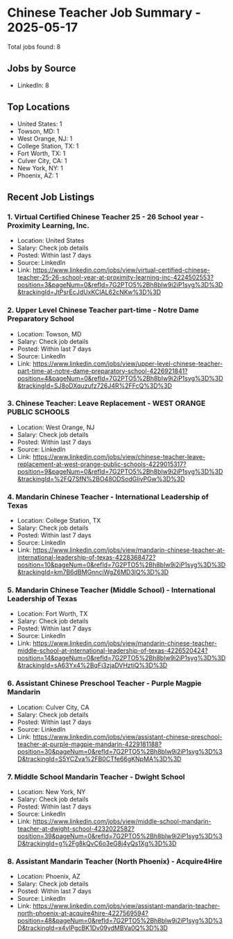 # Chinese Teacher Job Summary - 2025-05-17

Total jobs found: 8

## Jobs by Source

- LinkedIn: 8

## Top Locations

- United States: 1
- Towson, MD: 1
- West Orange, NJ: 1
- College Station, TX: 1
- Fort Worth, TX: 1
- Culver City, CA: 1
- New York, NY: 1
- Phoenix, AZ: 1

## Recent Job Listings

### 1. Virtual Certified Chinese Teacher 25 - 26 School year - Proximity Learning, Inc.
- Location: United States
- Salary: Check job details
- Posted: Within last 7 days
- Source: LinkedIn
- Link: https://www.linkedin.com/jobs/view/virtual-certified-chinese-teacher-25-26-school-year-at-proximity-learning-inc-4224502553?position=3&pageNum=0&refId=7G2PTO5%2Bh8bIw9i2iP1syg%3D%3D&trackingId=JtPsrEcJdUxKClAL62cNKw%3D%3D

### 2. Upper Level Chinese Teacher part-time - Notre Dame Preparatory School
- Location: Towson, MD
- Salary: Check job details
- Posted: Within last 7 days
- Source: LinkedIn
- Link: https://www.linkedin.com/jobs/view/upper-level-chinese-teacher-part-time-at-notre-dame-preparatory-school-4226921841?position=4&pageNum=0&refId=7G2PTO5%2Bh8bIw9i2iP1syg%3D%3D&trackingId=SJ8oDXquzufz726J4R%2FFcQ%3D%3D

### 3. Chinese Teacher: Leave Replacement - WEST ORANGE PUBLIC SCHOOLS
- Location: West Orange, NJ
- Salary: Check job details
- Posted: Within last 7 days
- Source: LinkedIn
- Link: https://www.linkedin.com/jobs/view/chinese-teacher-leave-replacement-at-west-orange-public-schools-4229015317?position=9&pageNum=0&refId=7G2PTO5%2Bh8bIw9i2iP1syg%3D%3D&trackingId=%2FQ7SfN%2BO48ODSodGliyPGw%3D%3D

### 4. Mandarin Chinese Teacher - International Leadership of Texas
- Location: College Station, TX
- Salary: Check job details
- Posted: Within last 7 days
- Source: LinkedIn
- Link: https://www.linkedin.com/jobs/view/mandarin-chinese-teacher-at-international-leadership-of-texas-4228368472?position=10&pageNum=0&refId=7G2PTO5%2Bh8bIw9i2iP1syg%3D%3D&trackingId=km7B6dBMGnnciWgZ6MD3lQ%3D%3D

### 5. Mandarin Chinese Teacher (Middle School) - International Leadership of Texas
- Location: Fort Worth, TX
- Salary: Check job details
- Posted: Within last 7 days
- Source: LinkedIn
- Link: https://www.linkedin.com/jobs/view/mandarin-chinese-teacher-middle-school-at-international-leadership-of-texas-4226520424?position=14&pageNum=0&refId=7G2PTO5%2Bh8bIw9i2iP1syg%3D%3D&trackingId=sA63Yx4%2BqFi3zjaDVHztiQ%3D%3D

### 6. Assistant Chinese Preschool Teacher - Purple Magpie Mandarin
- Location: Culver City, CA
- Salary: Check job details
- Posted: Within last 7 days
- Source: LinkedIn
- Link: https://www.linkedin.com/jobs/view/assistant-chinese-preschool-teacher-at-purple-magpie-mandarin-4229181188?position=30&pageNum=0&refId=7G2PTO5%2Bh8bIw9i2iP1syg%3D%3D&trackingId=S5YCZva%2FB0CTfe66gKNpMA%3D%3D

### 7. Middle School Mandarin Teacher - Dwight School
- Location: New York, NY
- Salary: Check job details
- Posted: Within last 7 days
- Source: LinkedIn
- Link: https://www.linkedin.com/jobs/view/middle-school-mandarin-teacher-at-dwight-school-4232022582?position=39&pageNum=0&refId=7G2PTO5%2Bh8bIw9i2iP1syg%3D%3D&trackingId=g%2Fg8kQvC6o3eG8j4yQs1Xg%3D%3D

### 8. Assistant Mandarin Teacher (North Phoenix) - Acquire4Hire
- Location: Phoenix, AZ
- Salary: Check job details
- Posted: Within last 7 days
- Source: LinkedIn
- Link: https://www.linkedin.com/jobs/view/assistant-mandarin-teacher-north-phoenix-at-acquire4hire-4227569594?position=48&pageNum=0&refId=7G2PTO5%2Bh8bIw9i2iP1syg%3D%3D&trackingId=x4vlPgcBK1Dv09ydMBVa0Q%3D%3D

